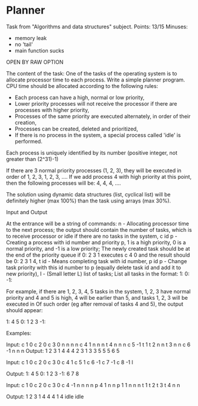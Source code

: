 # Planner
Task from "Algorithms and data structures" subject.
Points: 13/15
Minuses:
- memory leak
- no 'tail'
- main function sucks

OPEN BY RAW OPTION

The content of the task:
One of the tasks of the operating system is to allocate processor time to each process. Write a simple planner program.
CPU time should be allocated according to the following rules:

- Each process can have a high, normal or low priority,
- Lower priority processes will not receive the processor if there are processes with higher priority,
- Processes of the same priority are executed alternately, in order of their creation,
- Processes can be created, deleted and prioritized,
- If there is no process in the system, a special process called 'idle' is performed.

Each process is uniquely identified by its number (positive integer, not greater than (2^31)-1)

If there are 3 normal priority processes (1, 2, 3), they will be executed 
in order of 1, 2, 3, 1, 2, 3, .... 
If we add process 4 with high priority at this point, then the following processes will be: 4, 4, 4, ....

The solution using dynamic data structures (list, cyclical list) will be definitely higher (max 100%) than the task using arrays (max 30%).


Input and Output

At the entrance will be a string of commands:
n - Allocating processor time to the next process; 
    the output should contain the number of tasks, which is to receive processor or idle if there are no tasks in the system,
c id p - Creating a process with id number and priority p, 1 is a high priority, 0 is a normal priority, and -1 is a low priority; 
         The newly created task should be at the end of the priority queue if 0: 2 3 1 executes c 4 0 and the result should be 0: 2 3 1 4,
t id - Means completing task with id number,
p id p - Change task priority with this id number to p (equally delete task id and add it to new priority),
l - (Small letter L) list of tasks; List all tasks in the format:
    1:
    0:
    -1:
    
For example, if there are 1, 2, 3, 4, 5 tasks in the system, 1, 2, 3 have normal priority 
and 4 and 5 is high, 4 will be earlier than 5, 
and tasks 1, 2, 3 will be executed in Of such order (eg after removal of tasks 4 and 5), the output should appear:

1: 4 5
0: 1 2 3
-1:



Examples:

Input:
c 1 0
c 2 0
c 3 0
n
n
n
n
c 4 1
n
n
n
t 4
n
n
n
c 5 -1
t 1
t 2
n
n
t 3
n
n
c 6 -1
n
n
n
Output:
1
2
3
1
4
4
4
2
3
1
3
3
5
5
5
6
5

Input:
c 1 0
c 2 0
c 3 0
c 4 1
c 5 1
c 6 -1
c 7 -1
c 8 -1
l

Output:
1: 4 5
0: 1 2 3
-1: 6 7 8

Input:
c 1 0
c 2 0
c 3 0
c 4 -1
n
n
n
n
p 4 1
n
n
p 1 1
n
n
n
t 1
t 2
t 3
t 4
n
n

Output:
1
2
3
1
4
4
4
1
4
idle
idle
